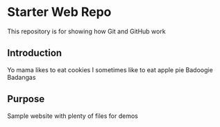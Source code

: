 # Starter Web Repo

This repository is for showing how Git and GitHub work

## Introduction
Yo mama likes to eat cookies
I sometimes like to eat apple pie
Badoogie Badangas
## Purpose

Sample website with plenty of files for demos